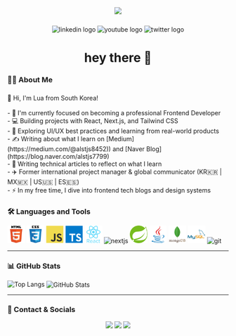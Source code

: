 <div align="center">
  <img height="150" src="https://media.giphy.com/media/M9gbBd9nbDrOTu1Mqx/giphy.gif"  />
</div>

###

<div align="center">
  <img src="https://img.shields.io/static/v1?message=LinkedIn&logo=linkedin&label=&color=0077B5&logoColor=white&labelColor=&style=for-the-badge" height="25" alt="linkedin logo"  />
  <img src="https://img.shields.io/static/v1?message=Youtube&logo=youtube&label=&color=FF0000&logoColor=white&labelColor=&style=for-the-badge" height="25" alt="youtube logo"  />
  <img src="https://img.shields.io/static/v1?message=Twitter&logo=twitter&label=&color=1DA1F2&logoColor=white&labelColor=&style=for-the-badge" height="25" alt="twitter logo"  />
</div>

###

<h1 align="center">hey there 👋</h1>

###

<h3 align="left">👩‍💻  About Me</h3>

###

<p align="left">
  👋 Hi, I'm Lua from South Korea!<br><br>
  - 🔭 I'm currently focused on becoming a professional Frontend Developer<br>
  - 💻 Building projects with React, Next.js, and Tailwind CSS<br>
  - 🌱 Exploring UI/UX best practices and learning from real-world products<br>
  - ✍️ Writing about what I learn on [Medium](https://medium.com/@alstjs8452)) and [Naver Blog](https://blog.naver.com/alstjs7799)<br>
  - 📖 Writing technical articles to reflect on what I learn<br>
  - ✈️ Former international project manager & global communicator (KR🇰🇷 | MX🇲🇽 | US🇺🇸 | ES🇪🇸)<br>
  - ⚡ In my free time, I dive into frontend tech blogs and design systems
</p>


###

<p align="left">
</p>


### 🛠️ Languages and Tools

<p align="left">
  <img src="https://raw.githubusercontent.com/devicons/devicon/master/icons/html5/html5-original-wordmark.svg" alt="html5" width="40" height="40"/>
  <img src="https://raw.githubusercontent.com/devicons/devicon/master/icons/css3/css3-original-wordmark.svg" alt="css3" width="40" height="40"/>
  <img src="https://raw.githubusercontent.com/devicons/devicon/master/icons/javascript/javascript-original.svg" alt="javascript" width="40" height="40"/>
  <img src="https://raw.githubusercontent.com/devicons/devicon/master/icons/typescript/typescript-original.svg" alt="typescript" width="40" height="40"/>
  <img src="https://raw.githubusercontent.com/devicons/devicon/master/icons/react/react-original-wordmark.svg" alt="react" width="40" height="40"/>
  <img src="https://cdn.worldvectorlogo.com/logos/nextjs-2.svg" alt="nextjs" width="40" height="40"/>
  <img src="https://raw.githubusercontent.com/devicons/devicon/master/icons/spring/spring-original.svg" alt="spring" width="40" height="40"/>
  <img src="https://raw.githubusercontent.com/devicons/devicon/master/icons/java/java-original.svg" alt="java" width="40" height="40"/>
  <img src="https://raw.githubusercontent.com/devicons/devicon/master/icons/mongodb/mongodb-original-wordmark.svg" alt="mongodb" width="40" height="40"/>
  <img src="https://raw.githubusercontent.com/devicons/devicon/master/icons/mysql/mysql-original-wordmark.svg" alt="mysql" width="40" height="40"/>
  <img src="https://www.vectorlogo.zone/logos/git-scm/git-scm-icon.svg" alt="git" width="40" height="40"/>
</p>

---

### 📊 GitHub Stats

<p>
  <img align="left" src="https://github-readme-stats.vercel.app/api/top-langs/?username=LuaKimm&layout=compact" alt="Top Langs" />
</p>
<p>&nbsp;<img align="center" src="https://github-readme-stats.vercel.app/api?username=LuaKimm&show_icons=true&locale=en" alt="GitHub Stats" /></p>

---


### 🔗 Contact & Socials

<div align="center">
  <a href="https://www.linkedin.com/in/your-profile"><img src="https://img.shields.io/static/v1?message=LinkedIn&logo=linkedin&label=&color=0077B5&logoColor=white&style=for-the-badge" height="30"/></a>
  <a href="https://medium.com/@alstjs7799"><img src="https://img.shields.io/static/v1?message=Medium&logo=medium&label=&color=000000&logoColor=white&style=for-the-badge" height="30"/></a>
  <a href="https://blog.naver.com/alstjs7799"><img src="https://img.shields.io/static/v1?message=NaverBlog&logo=naver&label=&color=03C75A&logoColor=white&style=for-the-badge" height="30"/></a>
</div>
